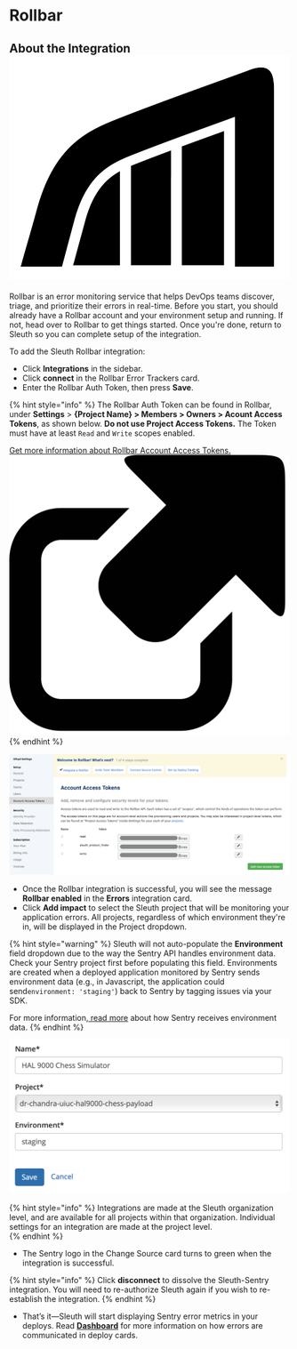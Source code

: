 # Rollbar

## About the Integration ![](../../../.gitbook/assets/rollbar-mark-black.png) 

Rollbar is an error monitoring service that helps DevOps teams discover, triage, and prioritize their errors in real-time. Before you start, you should already have a Rollbar account and your environment setup and running. If not, head over to Rollbar to get things started. Once you're done, return to Sleuth so you can complete setup of the integration. 

To add the Sleuth Rollbar integration:

* Click **Integrations** in the sidebar.
* Click **connect** in the Rollbar Error Trackers card.
* Enter the Rollbar Auth Token, then press **Save**. 

{% hint style="info" %}
The Rollbar Auth Token can be found in Rollbar, under **Settings** &gt; **{Project Name} &gt; Members &gt; Owners &gt; Acount Access Tokens**, as shown below. **Do not use Project Access Tokens.** The Token must have at least `Read` and `Write` scopes enabled.   
  
[Get more information about Rollbar Account Access Tokens.](https://explorer.docs.rollbar.com/#section/Authentication/Account-Access-Tokens) ![](../../../.gitbook/assets/icon-link-27.png) 
{% endhint %}

![RollRollbar Account Access Tokens screen](../../../.gitbook/assets/rollbar-account-access-token-generate.png)

 

* Once the Rollbar integration is successful, you will see the message **Rollbar enabled** in the **Errors** integration card. 
* Click **Add impact** to select the Sleuth project that will be monitoring your application errors. All projects, regardless of which environment they're in, will be displayed in the Project dropdown. 

{% hint style="warning" %}
Sleuth will not auto-populate the **Environment** field dropdown due to the way the Sentry API handles environment data. Check your Sentry project first before populating this field. Environments are created when a deployed application monitored by Sentry sends environment data \(e.g., in Javascript, the application could send`environment: 'staging'`\) back to Sentry by tagging issues via your SDK.   
  
For more information,[ read more](https://docs.sentry.io/enriching-error-data/environments/?platform=browser#how-to-send-environment-data) about how Sentry receives environment data. 
{% endhint %}

![Impact entry dialog for Sentry](../../../.gitbook/assets/sentry-impact-source-entry.png)

{% hint style="info" %}
Integrations are made at the Sleuth organization level, and are available for all projects within that organization. Individual settings for an integration are made at the project level.  
{% endhint %}

* The Sentry logo in the Change Source card turns to green when the integration is successful. 

{% hint style="info" %}
Click **disconnect** to dissolve the Sleuth-Sentry integration. You will need to re-authorize Sleuth again if you wish to re-establish the integration.
{% endhint %}

* That’s it—Sleuth will start displaying Sentry error metrics in your deploys. Read [**Dashboard**](../../../dashboard.md) for more information on how errors are communicated in deploy cards. 


